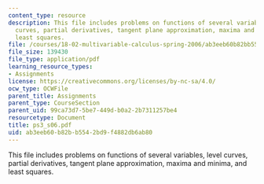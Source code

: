 ```yaml
---
content_type: resource
description: This file includes problems on functions of several variables, level
  curves, partial derivatives, tangent plane approximation, maxima and minima, and
  least squares.
file: /courses/18-02-multivariable-calculus-spring-2006/ab3eeb60b82bb5542bd9f4882db6ab80_ps3_s06.pdf
file_size: 139430
file_type: application/pdf
learning_resource_types:
- Assignments
license: https://creativecommons.org/licenses/by-nc-sa/4.0/
ocw_type: OCWFile
parent_title: Assignments
parent_type: CourseSection
parent_uid: 99ca73d7-5be7-449d-b0a2-2b7311257be4
resourcetype: Document
title: ps3_s06.pdf
uid: ab3eeb60-b82b-b554-2bd9-f4882db6ab80
---
```

This file includes problems on functions of several variables, level curves, partial derivatives, tangent plane approximation, maxima and minima, and least squares.